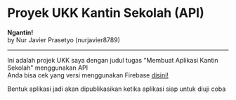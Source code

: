 # Proyek UKK Kantin Sekolah (API)

**Ngantin!**\
by Nur Javier Prasetyo (nurjavier8789)

---------------------------------------
Ini adalah projek UKK saya dengan judul tugas "Membuat Aplikasi Kantin Sekolah" menggunakan API\
Anda bisa cek yang versi menggunakan Firebase [disini!](https://github.com/nurjavier8789/yukan_app_ukk_Firebase)

Bentuk aplikasi jadi akan dipublikasikan ketika aplikasi siap untuk diuji coba
